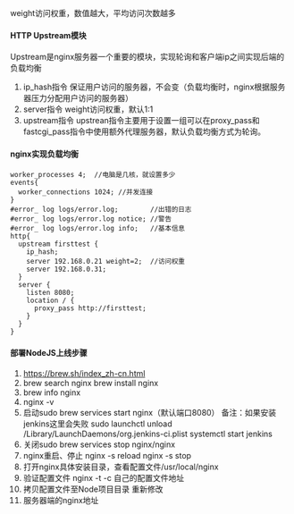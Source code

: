weight访问权重，数值越大，平均访问次数越多
#### HTTP Upstream模块
Upstream是nginx服务器一个重要的模块，实现轮询和客户端ip之间实现后端的负载均衡
1. ip_hash指令
 保证用户访问的服务器，不会变（负载均衡时，nginx根据服务器压力分配用户访问的服务器）
1. server指令
  weight访问权重，默认1:1
1. upstream指令
  upstrean指令主要用于设置一组可以在proxy_pass和fastcgi_pass指令中使用额外代理服务器，默认负载均衡方式为轮询。

#### nginx实现负载均衡
```
worker_processes 4;  //电脑是几核，就设置多少
events{
  worker_connections 1024; //并发连接
}
#error_ log logs/error.log;        //出错的日志
#error_ log logs/error.log notice; //警告
#error_ log logs/error.log info;   //基本信息
http{
  upstream firsttest {
    ip_hash;
    server 192.168.0.21 weight=2;  //访问权重
    server 192.168.0.31;
  }
  server {
    listen 8080;
    location / {
      proxy_pass http://firsttest;
    }
  }
}
```

#### 部署NodeJS上线步骤
1. https://brew.sh/index_zh-cn.html
1. brew search nginx brew install nginx
1. brew info nginx
1. nginx -v
1. 启动sudo brew services start nginx（默认端口8080）
  备注：如果安装jenkins这里会失败
  sudo launchctl unload /Library/LaunchDaemons/org.jenkins-ci.plist
  systemctl start jenkins
1. 关闭sudo brew services stop nginx/nginx
1. nginx重启、停止
  nginx -s reload
  nginx -s stop
1. 打开nginx具体安装目录，查看配置文件/usr/local/nginx
1. 验证配置文件 nginx -t -c 自己的配置文件地址
1. 拷贝配置文件至Node项目目录 重新修改
1. 服务器端的nginx地址